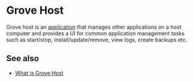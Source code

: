 # Grove Host

Grove host is an [application](def://) that manages other applications on a
host computer and provides a UI for common application management tasks
such as start/stop, install/update/remove, view logs, create backups etc.

## See also

- [What is Grove Host](guide://)